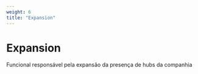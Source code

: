 ```yaml
---
weight: 6
title: "Expansion"
---
```


# Expansion
Funcional responsável pela expansão da presença de hubs da companhia